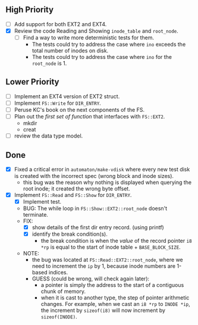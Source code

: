 
## High Priority

- [ ] Add support for both EXT2 and EXT4.
- [x] Review the code Reading and Showing `inode_table` and `root_node`.
    - [ ] Find a way to write more deterministic tests for them.
        - The tests could try to address the case where `ino` exceeds the total number of inodes on disk.
        - The tests could try to address the case where `ino` for the `root_node` is 1.

## Lower Priority

- [ ] Implement an EXT4 version of EXT2 struct.
- [ ] Implement `FS::Write` for `DIR_ENTRY`.
- [ ] Peruse KC's book on the next components of the FS.
- [ ] Plan out the *first set of function* that interfaces with `FS::EXT2`.
    - mkdir
    - creat
- [ ] review the data type model.

## Done

- [x] Fixed a critical error in `automaton/make-vdisk` where every new test disk is created with the incorrect spec (wrong block and inode sizes).
    - this bug was the reason why nothing is displayed when querying the root inode; it created the wrong byte offset.
- [x] Implement `FS::Read` and `FS::Show` for `DIR_ENTRY`.
    - [x] Implement test.
    - BUG: The while loop in `FS::Show::EXT2::root_node` doesn't terminate.
    - FIX:
        - [x] show details of the first dir entry record. (using printf)
        - [x] identify the break condition(s).
            - the break condition is when the *value* of the record pointer `i8 *rp` is equal to the start of inode table + `BASE_BLOCK_SIZE`.
    - NOTE:
        - the bug was located at `FS::Read::EXT2::root_node`, where we need to increment the `ip` by 1, because inode numbers are 1-based indices.
        - GUESS (could be wrong, will check again later):
            - a pointer is simply the address to the start of a contiguous chunk of memory.
            - when it is cast to another type, the step of pointer arithmetic changes. For example, when we cast an `i8 *rp` to `INODE *ip`, the increment by `sizeof(i8)` will now increment by `sizeof(INODE)`.

